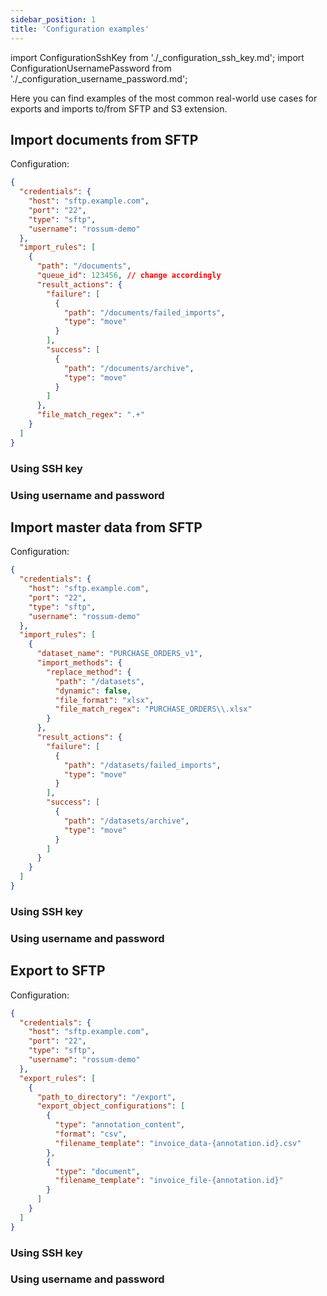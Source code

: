 ```yaml
---
sidebar_position: 1
title: 'Configuration examples'
---
```


import ConfigurationSshKey from './\_configuration_ssh_key.md';
import ConfigurationUsernamePassword from './\_configuration_username_password.md';

Here you can find examples of the most common real-world use cases for exports and imports to/from SFTP and S3 extension.

## Import documents from SFTP

Configuration:

```json
{
  "credentials": {
    "host": "sftp.example.com",
    "port": "22",
    "type": "sftp",
    "username": "rossum-demo"
  },
  "import_rules": [
    {
      "path": "/documents",
      "queue_id": 123456, // change accordingly
      "result_actions": {
        "failure": [
          {
            "path": "/documents/failed_imports",
            "type": "move"
          }
        ],
        "success": [
          {
            "path": "/documents/archive",
            "type": "move"
          }
        ]
      },
      "file_match_regex": ".+"
    }
  ]
}
```

### Using SSH key

<ConfigurationSshKey />

### Using username and password

<ConfigurationUsernamePassword />

## Import master data from SFTP

Configuration:

```json
{
  "credentials": {
    "host": "sftp.example.com",
    "port": "22",
    "type": "sftp",
    "username": "rossum-demo"
  },
  "import_rules": [
    {
      "dataset_name": "PURCHASE_ORDERS_v1",
      "import_methods": {
        "replace_method": {
          "path": "/datasets",
          "dynamic": false,
          "file_format": "xlsx",
          "file_match_regex": "PURCHASE_ORDERS\\.xlsx"
        }
      },
      "result_actions": {
        "failure": [
          {
            "path": "/datasets/failed_imports",
            "type": "move"
          }
        ],
        "success": [
          {
            "path": "/datasets/archive",
            "type": "move"
          }
        ]
      }
    }
  ]
}
```

### Using SSH key

<ConfigurationSshKey />

### Using username and password

<ConfigurationUsernamePassword />

## Export to SFTP

Configuration:

```json
{
  "credentials": {
    "host": "sftp.example.com",
    "port": "22",
    "type": "sftp",
    "username": "rossum-demo"
  },
  "export_rules": [
    {
      "path_to_directory": "/export",
      "export_object_configurations": [
        {
          "type": "annotation_content",
          "format": "csv",
          "filename_template": "invoice_data-{annotation.id}.csv"
        },
        {
          "type": "document",
          "filename_template": "invoice_file-{annotation.id}"
        }
      ]
    }
  ]
}
```

### Using SSH key

<ConfigurationSshKey />

### Using username and password

<ConfigurationUsernamePassword />
